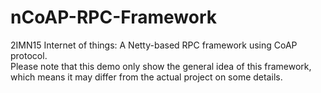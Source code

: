 # nCoAP-RPC-Framework
2IMN15 Internet of things: A Netty-based RPC framework using CoAP protocol.
<br>
Please note that this demo only show the general idea of this framework, which means it may differ from the actual project on some details.
